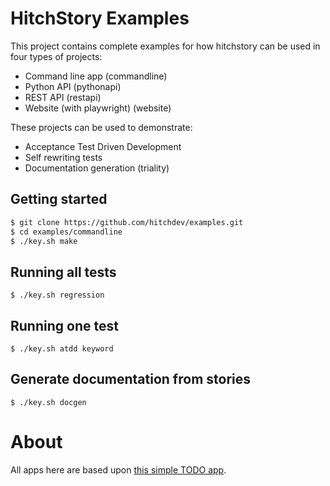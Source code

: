 # HitchStory Examples

This project contains complete examples for how hitchstory
can be used in four types of projects:

* Command line app (commandline)
* Python API (pythonapi)
* REST API (restapi)
* Website (with playwright) (website)

These projects can be used to demonstrate:

* Acceptance Test Driven Development
* Self rewriting tests
* Documentation generation (triality)


## Getting started

```bash
$ git clone https://github.com/hitchdev/examples.git
$ cd examples/commandline
$ ./key.sh make
```

## Running all tests

```
$ ./key.sh regression
```

## Running one test

```
$ ./key.sh atdd keyword
```

## Generate documentation from stories

```
$ ./key.sh docgen
```


# About

All apps here are based upon [this simple TODO app](https://github.com/ovinokurov/ToDo).
